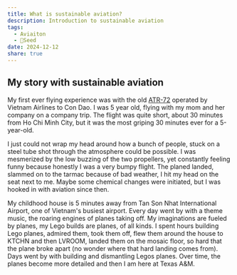 ```yaml
---
title: What is sustainable aviation?
description: Introduction to sustainable aviation
tags:
  - Aviaiton
  - 🌱Seed
date: 2024-12-12
share: true
---
```

## My story with sustainable aviation
My first ever flying experience was with the old [ATR-72](https://en.wikipedia.org/wiki/ATR_72) operated by Vietnam Airlines to Con Dao. I was 5 year old, flying with my mom and her company on a company trip. The flight was quite short, about 30 minutes from Ho Chi Minh City, but it was the most griping 30 minutes ever for a 5-year-old.

I just could not wrap my head around how a bunch of people, stuck on a steel tube shot through the atmosphere could be possible. I was mesmerized by the low buzzing of the two propellers, yet constantly feeling funny because honestly I was a very bumpy flight. The planed landed, slammed on to the tarmac because of bad weather, I hit my head on the seat next to me. Maybe some chemical changes were initiated, but I was hooked in with aviation since then.

My childhood house is 5 minutes away from Tan Son Nhat International Airport, one of Vietnam's busiest airport. Every day went by with a theme music, the roaring engines of planes taking off. My imaginations are fueled by planes, my Lego builds are planes, of all kinds. I spent hours building Lego planes, admired them, took them off, flew them around the house to KTCHN and then LVROOM, landed them on the mosaic floor, so hard that the plane broke apart (no wonder where that hard landing comes from). Days went by with building and dismantling Legos planes. Over time, the planes become more detailed and then I am here at Texas A&M.